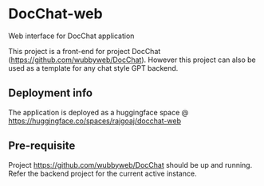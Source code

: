 # DocChat-web
Web interface for DocChat application

This project is a front-end for project DocChat (https://github.com/wubbyweb/DocChat).  However this project can also be used as a template for any chat style GPT backend. 

## Deployment info
The application is deployed as a huggingface space @ https://huggingface.co/spaces/rajgoaj/docchat-web

## Pre-requisite
Project https://github.com/wubbyweb/DocChat should be up and running.  Refer the backend project for the current active instance. 
